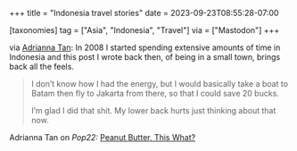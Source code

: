 +++
title = "Indonesia travel stories"
date = 2023-09-23T08:55:28-07:00

[taxonomies]
tag = ["Asia", "Indonesia", "Travel"]
via = ["Mastodon"]
+++

via [Adrianna Tan](https://hachyderm.io/@skinnylatte/111112254111451832): In 2008 I started spending extensive amounts of time in Indonesia and this post I wrote back then, of being in a small town, brings back all the feels.

<!-- more -->

> I don’t know how I had the energy, but I would basically take a boat to Batam then fly to Jakarta from there, so that I could save 20 bucks.
>
> I’m glad I did that shit. My lower back hurts just thinking about that now.

Adrianna Tan on _Pop22:_ [Peanut Butter, This What?](https://popagandhi.com/2008/09/peanut-butter-this-what/)
